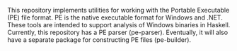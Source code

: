 This repository implements utilities for working with the Portable Executable (PE) file format.  PE is the native executable format for Windows and .NET.  These tools are intended to support analysis of Windows binaries in Haskell.  Currently, this repository has a PE parser (pe-parser).  Eventually, it will also have a separate package for constructing PE files (pe-builder).
